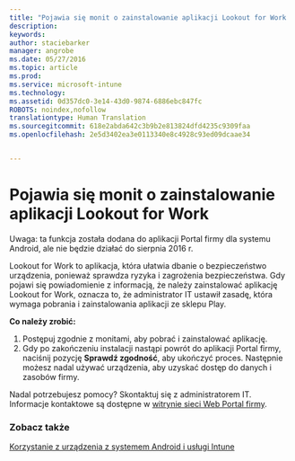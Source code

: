```yaml
---
title: "Pojawia się monit o zainstalowanie aplikacji Lookout for Work | Microsoft Intune"
description: 
keywords: 
author: staciebarker
manager: angrobe
ms.date: 05/27/2016
ms.topic: article
ms.prod: 
ms.service: microsoft-intune
ms.technology: 
ms.assetid: 0d357dc0-3e14-43d0-9874-6886ebc847fc
ROBOTS: noindex,nofollow
translationtype: Human Translation
ms.sourcegitcommit: 618e2abda642c3b9b2e813824dfd4235c9309faa
ms.openlocfilehash: 2e5d3402ea3e0113340e8c4928c93ed09dcaae34


---
```


# Pojawia się monit o zainstalowanie aplikacji Lookout for Work
Uwaga: ta funkcja została dodana do aplikacji Portal firmy dla systemu Android, ale nie będzie działać do sierpnia 2016 r.

Lookout for Work to aplikacja, która ułatwia dbanie o bezpieczeństwo urządzenia, ponieważ sprawdza ryzyka i zagrożenia bezpieczeństwa. Gdy pojawi się powiadomienie z informacją, że należy zainstalować aplikację Lookout for Work, oznacza to, że administrator IT ustawił zasadę, która wymaga pobrania i zainstalowania aplikacji ze sklepu Play.

**Co należy zrobić:**

1.  Postępuj zgodnie z monitami, aby pobrać i zainstalować aplikację.
2.  Gdy po zakończeniu instalacji nastąpi powrót do aplikacji Portal firmy, naciśnij pozycję **Sprawdź zgodność**, aby ukończyć proces. Następnie możesz nadal używać urządzenia, aby uzyskać dostęp do danych i zasobów firmy.

Nadal potrzebujesz pomocy? Skontaktuj się z administratorem IT. Informacje kontaktowe są dostępne w [witrynie sieci Web Portal firmy](http://portal.manage.microsoft.com).

### Zobacz także
[Korzystanie z urządzenia z systemem Android i usługi Intune](using-your-android-device-with-intune.md)



<!--HONumber=Jul16_HO4-->


